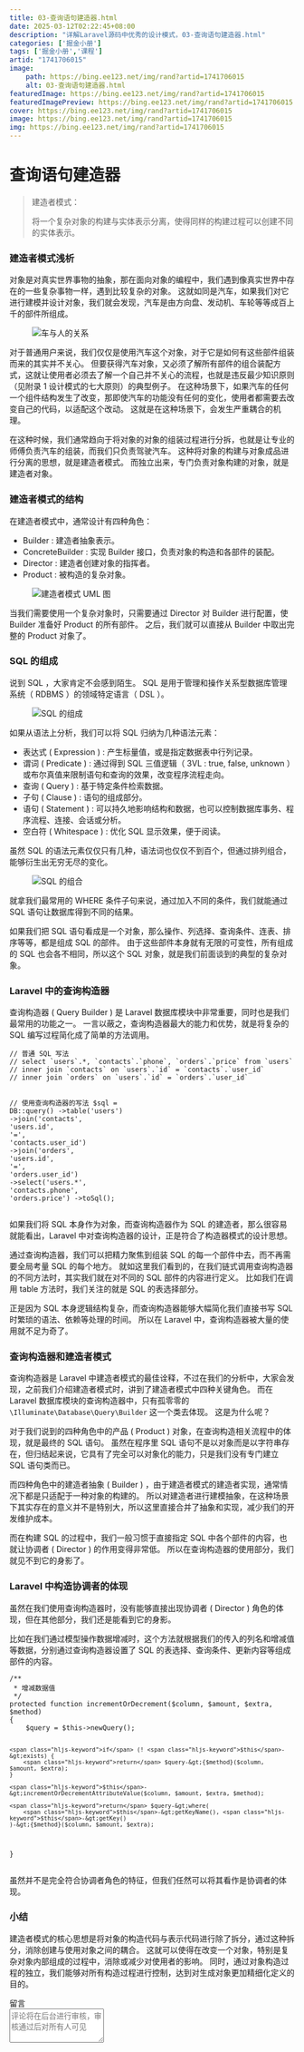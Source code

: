 ```yaml
---
title: 03-查询语句建造器.html
date: 2025-03-12T02:22:45+08:00
description: "详解Laravel源码中优秀的设计模式，03-查询语句建造器.html"
categories: ['掘金小册']
tags: ['掘金小册','课程']
artid: "1741706015"
image:
    path: https://bing.ee123.net/img/rand?artid=1741706015
    alt: 03-查询语句建造器.html
featuredImage: https://bing.ee123.net/img/rand?artid=1741706015
featuredImagePreview: https://bing.ee123.net/img/rand?artid=1741706015
cover: https://bing.ee123.net/img/rand?artid=1741706015
image: https://bing.ee123.net/img/rand?artid=1741706015
img: https://bing.ee123.net/img/rand?artid=1741706015
---
```


<html><head><meta charset="utf-8"><meta http-equiv="X-UA-Compatible" content="IE=edge,chrome=1"><meta name="viewport" content="width=device-width,initial-scale=1,user-scalable=no,viewport-fit=cover"><meta name="google-site-verification" content="cCHsgG9ktuCTgWgYfqCJql8AeR4gAne4DTZqztPoirE"><meta name="apple-itunes-app" content="app-id=987739104"><meta name="baidu-site-verification" content="qiK2a1kcFc"><meta name="360-site-verification" content="4c3c7d57d59f0e1a308462fbc7fd7e51"><meta name="sogou_site_verification" content="c49WUDZczQ"><title data-vue-meta="true">详解 Laravel 源码中优秀的设计模式 - 有明 - 掘金小册</title><link rel="preload" href="https://b-gold-cdn.xitu.io/v3/static/js/manifest.060adf3290877312ec3f.js" as="script"><link rel="preload" href="https://b-gold-cdn.xitu.io/v3/static/js/vendor.e6fd81aa1499049a5bee.js" as="script"><link rel="preload" href="https://b-gold-cdn.xitu.io/v3/static/js/app.a99a1e8180beec940a3f.js" as="script"><link rel="preload" href="https://b-gold-cdn.xitu.io/v3/static/css/app.b796f2cb9b18ed584e56cf5802f4527d.css" as="style"><link rel="apple-touch-icon" sizes="180x180" href="https://b-gold-cdn.xitu.io/favicons/v2/apple-touch-icon.png"><link rel="icon" type="image/png" sizes="32x32" href="https://b-gold-cdn.xitu.io/favicons/v2/favicon-32x32.png"><link rel="icon" type="image/png" sizes="16x16" href="https://b-gold-cdn.xitu.io/favicons/v2/favicon-16x16.png"><link rel="manifest" href="https://b-gold-cdn.xitu.io/favicons/v2/manifest.json"><link rel="mask-icon" href="https://b-gold-cdn.xitu.io/favicons/v2/safari-pinned-tab.svg" color="#5bbad5"><link rel="shortcut icon" href="https://b-gold-cdn.xitu.io/favicons/v2/favicon.ico"><meta name="msapplication-config" content="https://b-gold-cdn.xitu.io/favicons/v2/browserconfig.xml"><meta name="theme-color" content="#ffffff"><link rel="search" title="掘金" href="https://b-gold-cdn.xitu.io/conf/search.xml" type="application/opensearchdescription+xml"><link rel="stylesheet" href="https://b-gold-cdn.xitu.io/ionicons/2.0.1/css/ionicons.min.css"><link rel="stylesheet" href="https://b-gold-cdn.xitu.io/asset/fw-icon/1.0.9/iconfont.css"><link href="https://b-gold-cdn.xitu.io/v3/static/css/app.b796f2cb9b18ed584e56cf5802f4527d.css" rel="stylesheet"><script src="https://www.googletagmanager.com/gtag/js?id=UA-93217128-6"></script><script async="" src="https://hm.baidu.com/hm.js?93bbd335a208870aa1f296bcd6842e5e"></script><script async="" src="//www.google-analytics.com/analytics.js"></script><script type="text/javascript" async="" src="https://assets.growingio.com/vds.js"></script><script type="text/javascript" charset="utf-8" async="" src="https://b-gold-cdn.xitu.io/v3/static/js/8.6975c7d55979d107f394.js"></script><meta data-vmid="keywords" name="keywords" content="掘金,稀土,Vue.js,微信小程序,Kotlin,RxJava,React Native,Wireshark,敏捷开发,Bootstrap,OKHttp,正则表达式,WebGL,Webpack,Docker,MVVM" data-vue-meta="true"><meta data-vmid="description" name="description" content="掘金是一个帮助开发者成长的社区，是给开发者用的 Hacker News，给设计师用的 Designer News，和给产品经理用的 Medium。掘金的技术文章由稀土上聚集的技术大牛和极客共同编辑为你筛选出最优质的干货，其中包括：Android、iOS、前端、后端等方面的内容。用户每天都可以在这里找到技术世界的头条内容。与此同时，掘金内还有沸点、掘金翻译计划、线下活动、专栏文章等内容。即使你是 GitHub、StackOverflow、开源中国的用户，我们相信你也可以在这里有所收获。" data-vue-meta="true"></head><body><div data-v-41acfafa="" data-v-decff8c4="" class="section-content"><div data-v-41acfafa="" class="section-page book-section-view"><div data-v-41acfafa="" class="entry-content article-content"><h1 class="heading" data-id="heading-0">查询语句建造器</h1>
<blockquote>
<p>建造者模式：</p>
<p>将一个复杂对象的构建与实体表示分离，使得同样的构建过程可以创建不同的实体表示。</p>
</blockquote>
<h3 class="heading" data-id="heading-1">建造者模式浅析</h3>
<p>对象是对真实世界事物的抽象，那在面向对象的编程中，我们遇到像真实世界中存在的一些复杂事物一样，遇到比较复杂的对象。
这就如同是汽车，如果我们对它进行建模并设计对象，我们就会发现，汽车是由方向盘、发动机、车轮等等成百上千的部件所组成。</p>
<p></p><figure><img alt="车与人的关系" class="lazyload inited loading" data-src="https://user-gold-cdn.xitu.io/2017/12/17/16063bc1be57afa5?imageView2/0/w/1280/h/960/format/webp/ignore-error/1" data-width="724" data-height="477" src="https://user-gold-cdn.xitu.io/2017/12/17/16063bc1be57afa5?imageView2/0/w/1280/h/960/format/webp/ignore-error/1"><figcaption></figcaption></figure><p></p>
<p>对于普通用户来说，我们仅仅是使用汽车这个对象，对于它是如何有这些部件组装而来的其实并不关心。
但要获得汽车对象，又必须了解所有部件的组合装配方式，这就让使用者必须去了解一个自己并不关心的流程，也就是违反最少知识原则（见附录 1 设计模式的七大原则）的典型例子。
在这种场景下，如果汽车的任何一个组件结构发生了改变，那即使汽车的功能没有任何的变化，使用者都需要去改变自己的代码，以适配这个改动。
这就是在这种场景下，会发生严重耦合的机理。</p>
<p>在这种时候，我们通常趋向于将对象的对象的组装过程进行分拆，也就是让专业的师傅负责汽车的组装，而我们只负责驾驶汽车。
这种将对象的构建与对象成品进行分离的思想，就是建造者模式。
而独立出来，专门负责对象构建的对象，就是建造者对象。</p>
<h3 class="heading" data-id="heading-2">建造者模式的结构</h3>
<p>在建造者模式中，通常设计有四种角色：</p>
<ul>
<li>Builder : 建造者抽象表示。</li>
<li>ConcreteBuilder : 实现 Builder 接口，负责对象的构造和各部件的装配。</li>
<li>Director : 建造者创建对象的指挥者。</li>
<li>Product : 被构造的复杂对象。</li>
</ul>
<p></p><figure><img alt="建造者模式 UML 图" class="lazyload inited" data-src="https://user-gold-cdn.xitu.io/2017/12/17/16063bc7e00761d5?imageView2/0/w/1280/h/960/format/webp/ignore-error/1" data-width="815" data-height="421" src="https://user-gold-cdn.xitu.io/2017/12/17/16063bc7e00761d5?imageView2/0/w/1280/h/960/format/webp/ignore-error/1"><figcaption></figcaption></figure><p></p>
<p>当我们需要使用一个复杂对象时，只需要通过 Director 对 Builder 进行配置，使 Builder 准备好 Product 的所有部件。
之后，我们就可以直接从 Builder 中取出完整的 Product 对象了。</p>
<h3 class="heading" data-id="heading-3">SQL 的组成</h3>
<p>说到 SQL ，大家肯定不会感到陌生。
SQL 是用于管理和操作关系型数据库管理系统（ RDBMS ）的领域特定语言（ DSL ）。</p>
<p></p><figure><img alt="SQL 的组成" class="lazyload inited" data-src="https://user-gold-cdn.xitu.io/2017/12/17/16063bd1d6a4ca27?imageView2/0/w/1280/h/960/format/webp/ignore-error/1" data-width="670" data-height="330" src="https://user-gold-cdn.xitu.io/2017/12/17/16063bd1d6a4ca27?imageView2/0/w/1280/h/960/format/webp/ignore-error/1"><figcaption></figcaption></figure><p></p>
<p>如果从语法上分析，我们可以将 SQL 归纳为几种语法元素：</p>
<ul>
<li>表达式 ( Expression ) : 产生标量值，或是指定数据表中行列记录。</li>
<li>谓词 ( Predicate ) : 通过得到 SQL 三值逻辑（ 3VL : true, false, unknown ）或布尔真值来限制语句和查询的效果，改变程序流程走向。</li>
<li>查询 ( Query ) : 基于特定条件检索数据。</li>
<li>子句 ( Clause ) : 语句的组成部分。</li>
<li>语句 ( Statement ) : 可以持久地影响结构和数据，也可以控制数据库事务、程序流程、连接、会话或分析。</li>
<li>空白符 ( Whitespace ) : 优化 SQL 显示效果，便于阅读。</li>
</ul>
<p>虽然 SQL 的语法元素仅仅只有几种，语法词也仅仅不到百个，但通过排列组合，能够衍生出无穷无尽的变化。</p>
<p></p><figure><img alt="SQL 的组合" class="lazyload inited" data-src="https://user-gold-cdn.xitu.io/2017/12/17/16063bcd8b76d874?imageView2/0/w/1280/h/960/format/webp/ignore-error/1" data-width="534" data-height="357" src="https://user-gold-cdn.xitu.io/2017/12/17/16063bcd8b76d874?imageView2/0/w/1280/h/960/format/webp/ignore-error/1"><figcaption></figcaption></figure><p></p>
<p>就拿我们最常用的 WHERE 条件子句来说，通过加入不同的条件，我们就能通过 SQL 语句让数据库得到不同的结果。</p>
<p>如果我们把 SQL 语句看成是一个对象，那么操作、列选择、查询条件、连表、排序等等，都是组成 SQL 的部件。
由于这些部件本身就有无限的可变性，所有组成的 SQL 也会各不相同，所以这个 SQL 对象，就是我们前面谈到的典型的复杂对象。</p>
<h3 class="heading" data-id="heading-4">Laravel 中的查询构造器</h3>
<p>查询构造器 ( Query Builder ) 是 Laravel 数据库模块中非常重要，同时也是我们最常用的功能之一。
一言以蔽之，查询构造器最大的能力和优势，就是将复杂的 SQL 编写过程简化成了简单的方法调用。</p>
<pre><code class="hljs php" lang="php"><span class="hljs-comment">// 普通 SQL 写法</span>
<span class="hljs-comment">// select `users`.*, `contacts`.`phone`, `orders`.`price` from `users`</span>
<span class="hljs-comment">// inner join `contacts` on `users`.`id` = `contacts`.`user_id`</span>
<span class="hljs-comment">// inner join `orders` on `users`.`id` = `orders`.`user_id`</span>

<span class="hljs-comment">// 使用查询构造器的写法</span>
$sql = DB::query()
    -&gt;table(<span class="hljs-string">'users'</span>)
    -&gt;join(<span class="hljs-string">'contacts'</span>, <span class="hljs-string">'users.id'</span>, <span class="hljs-string">'='</span>, <span class="hljs-string">'contacts.user_id'</span>)
    -&gt;join(<span class="hljs-string">'orders'</span>, <span class="hljs-string">'users.id'</span>, <span class="hljs-string">'='</span>, <span class="hljs-string">'orders.user_id'</span>)
    -&gt;select(<span class="hljs-string">'users.*'</span>, <span class="hljs-string">'contacts.phone'</span>, <span class="hljs-string">'orders.price'</span>)
    -&gt;toSql();
</code></pre><p>如果我们将 SQL 本身作为对象，而查询构造器作为 SQL 的建造者，那么很容易就能看出，Laravel 中对查询构造器的设计，正是符合了构造器模式的设计思想。</p>
<p>通过查询构造器，我们可以把精力聚焦到组装 SQL 的每一个部件中去，而不再需要全局考量 SQL 的每个地方。
就如这里我们看到的，在我们链式调用查询构造器的不同方法时，其实我们就在对不同的 SQL 部件的内容进行定义。
比如我们在调用 table 方法时，我们关注的就是 SQL 的表选择部分。</p>
<p>正是因为 SQL 本身逻辑结构复杂，而查询构造器能够大幅简化我们直接书写 SQL 时繁琐的语法、依赖等处理的时间。
所以在 Laravel 中，查询构造器被大量的使用就不足为奇了。</p>
<h3 class="heading" data-id="heading-5">查询构造器和建造者模式</h3>
<p>查询构造器是 Laravel 中建造者模式的最佳诠释，不过在我们的分析中，大家会发现，之前我们介绍建造者模式时，讲到了建造者模式中四种关键角色。
而在 Laravel 数据库模块的查询构造器中，只有孤零零的 <code>\Illuminate\Database\Query\Builder</code> 这一个类去体现。
这是为什么呢？</p>
<p>对于我们说到的四种角色中的产品 ( Product ) 对象，在查询构造相关流程中的体现，就是最终的 SQL 语句。
虽然在程序里 SQL 语句不是以对象而是以字符串存在，但归结起来说，它具有了完全可以对象化的能力，只是我们没有专门建立 SQL 语句类而已。</p>
<p>而四种角色中的建造者抽象 ( Builder ) ，由于建造者模式的建造者实现，通常情况下都是只适配于一种对象的构建的。
所以对建造者进行建模抽象，在这种场景下其实存在的意义并不是特别大，所以这里直接合并了抽象和实现，减少我们的开发维护成本。</p>
<p>而在构建 SQL 的过程中，我们一般习惯于直接指定 SQL 中各个部件的内容，也就让协调者 ( Director ) 的作用变得非常低。
所以在查询构造器的使用部分，我们就见不到它的身影了。</p>
<h3 class="heading" data-id="heading-6">Laravel 中构造协调者的体现</h3>
<p>虽然在我们使用查询构造器时，没有能够直接出现协调者 ( Director ) 角色的体现，但在其他部分，我们还是能看到它的身影。</p>
<p>比如在我们通过模型操作数据增减时，这个方法就根据我们的传入的列名和增减值等数据，分别通过查询构造器设置了 SQL 的表选择、查询条件、更新内容等组成部件的内容。</p>
<pre><code class="hljs php" lang="php"><span class="hljs-comment">/**
 * 增减数据值
 */</span>
<span class="hljs-keyword">protected</span> <span class="hljs-function"><span class="hljs-keyword">function</span> <span class="hljs-title">incrementOrDecrement</span><span class="hljs-params">($column, $amount, $extra, $method)</span>
</span>{
    $query = <span class="hljs-keyword">$this</span>-&gt;newQuery();

    <span class="hljs-keyword">if</span> (! <span class="hljs-keyword">$this</span>-&gt;exists) {
        <span class="hljs-keyword">return</span> $query-&gt;{$method}($column, $amount, $extra);
    }

    <span class="hljs-keyword">$this</span>-&gt;incrementOrDecrementAttributeValue($column, $amount, $extra, $method);

    <span class="hljs-keyword">return</span> $query-&gt;where(
        <span class="hljs-keyword">$this</span>-&gt;getKeyName(), <span class="hljs-keyword">$this</span>-&gt;getKey()
    )-&gt;{$method}($column, $amount, $extra);
}
</code></pre><p>虽然并不是完全符合协调者角色的特征，但我们任然可以将其看作是协调者的体现。</p>
<h3 class="heading" data-id="heading-7">小结</h3>
<p>建造者模式的核心思想是将对象的构造代码与表示代码进行除了拆分，通过这种拆分，消除创建与使用对象之间的耦合。
这就可以使得在改变一个对象，特别是复杂对象内部组成的过程中，消除或减少对使用者的影响。
同时，通过对象构造过程的独立，我们能够对所有构造过程进行控制，达到对生成对象更加精细化定义的目的。</p>
</div><section data-v-41acfafa="" class="book-comments"><div data-v-41acfafa="" class="box-title">留言</div><div data-v-41acfafa="" class="comment-box"><div data-v-efcd2e56="" data-v-41acfafa="" class="comment-form comment-form" id="comment"><div data-v-b2db8566="" data-v-1b9df826="" data-v-efcd2e56="" data-src="https://avatars0.githubusercontent.com/u/8953279?v=4" class="lazy avatar avatar" title="" style="background-image: none;"></div><textarea data-v-efcd2e56="" placeholder="评论将在后台进行审核，审核通过后对所有人可见" class="content-input" style="overflow: hidden; overflow-wrap: break-word; height: 60px;"></textarea><div data-v-efcd2e56="" class="action-box" style="display: none;"><div data-v-54e3f196="" data-v-efcd2e56="" class="image-uploader image-uploader" style="display: none;"><input data-v-54e3f196="" type="file" class="input"><button data-v-54e3f196="" class="upload-btn"><i data-v-54e3f196="" class="icon ion-image"></i><span data-v-54e3f196="">上传图片</span></button></div><div data-v-efcd2e56="" class="submit-box"><span data-v-efcd2e56="" class="submit-text">Ctrl or ⌘ + Enter</span><button data-v-efcd2e56="" class="submit-btn">评论</button></div></div><!----></div></div><ul data-v-51163f89="" data-v-41acfafa="" st:block="commentList" class="comment-list comment-list"><!----></ul></section></div></div><!----><!----></body></html>